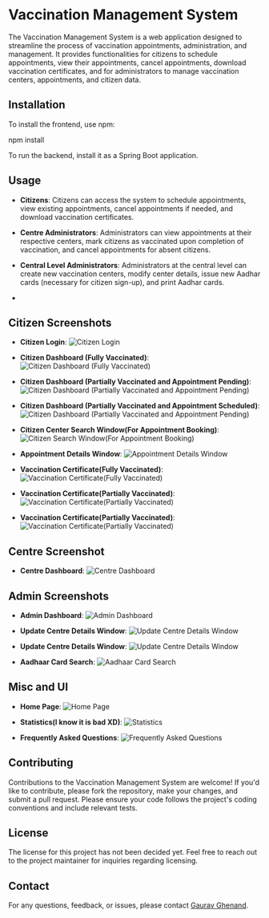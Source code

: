 # Vaccination Management System

The Vaccination Management System is a web application designed to streamline the process of vaccination appointments, administration, and management. It provides functionalities for citizens to schedule appointments, view their appointments, cancel appointments, download vaccination certificates, and for administrators to manage vaccination centers, appointments, and citizen data.

## Installation

To install the frontend, use npm:

npm install

To run the backend, install it as a Spring Boot application.

## Usage

- **Citizens**: Citizens can access the system to schedule appointments, view existing appointments, cancel appointments if needed, and download vaccination certificates.
  
- **Centre Administrators**: Administrators can view appointments at their respective centers, mark citizens as vaccinated upon completion of vaccination, and cancel appointments for absent citizens.
  
- **Central Level Administrators**: Administrators at the central level can create new vaccination centers, modify center details, issue new Aadhar cards (necessary for citizen sign-up), and print Aadhar cards.
- 
## Citizen Screenshots

- **Citizen Login**:
![Citizen Login](https://github.com/D3-80812-Gaurav/Vaccine-Management-System/blob/main/Screenshots/CitizenSignIn.png)

- **Citizen Dashboard (Fully Vaccinated)**:
![Citizen Dashboard (Fully Vaccinated)](https://github.com/D3-80812-Gaurav/Vaccine-Management-System/blob/main/Screenshots/CitizenDashboard1.png)

- **Citizen Dashboard (Partially Vaccinated and Appointment Pending)**:
![Citizen Dashboard (Partially Vaccinated and Appointment Pending)](https://github.com/D3-80812-Gaurav/Vaccine-Management-System/blob/main/Screenshots/CitizenDashboard2.png)

- **Citizen Dashboard (Partially Vaccinated and Appointment Scheduled)**:
![Citizen Dashboard (Partially Vaccinated and Appointment Pending)](https://github.com/D3-80812-Gaurav/Vaccine-Management-System/blob/main/Screenshots/CitizenDashboard3.png)

- **Citizen Center Search Window(For Appointment Booking)**:
![Citizen Search Window(For Appointment Booking)](https://github.com/D3-80812-Gaurav/Vaccine-Management-System/blob/main/Screenshots/CenterSearchForBooking.png)

- **Appointment Details Window**:
![Appointment Details Window](https://github.com/D3-80812-Gaurav/Vaccine-Management-System/blob/main/Screenshots/AppointmentDetails.png)

- **Vaccination Certificate(Fully Vaccinated)**:
![Vaccination Certificate(Fully Vaccinated)](https://github.com/D3-80812-Gaurav/Vaccine-Management-System/blob/main/Screenshots/VaccinationCertificate.png)

- **Vaccination Certificate(Partially Vaccinated)**:
![Vaccination Certificate(Partially Vaccinated)](https://github.com/D3-80812-Gaurav/Vaccine-Management-System/blob/main/Screenshots/PartiallyVaccinatedCertificate.png)

- **Vaccination Certificate(Partially Vaccinated)**:
![Vaccination Certificate(Partially Vaccinated)](https://github.com/D3-80812-Gaurav/Vaccine-Management-System/blob/main/Screenshots/PartiallyVaccinatedCertificate.png)

## Centre Screenshot
- **Centre Dashboard**:
![Centre Dashboard](https://github.com/D3-80812-Gaurav/Vaccine-Management-System/blob/main/Screenshots/CenterDashboard.png)

## Admin Screenshots
- **Admin Dashboard**:
![Admin Dashboard](https://github.com/D3-80812-Gaurav/Vaccine-Management-System/blob/main/Screenshots/AdminDashboard.png)

- **Update Centre Details Window**:
![Update Centre Details Window](https://github.com/D3-80812-Gaurav/Vaccine-Management-System/blob/main/Screenshots/UpdateCenterDetails.png)

- **Update Centre Details Window**:
![Update Centre Details Window](https://github.com/D3-80812-Gaurav/Vaccine-Management-System/blob/main/Screenshots/UpdateCenterDetails.png)

- **Aadhaar Card Search**:
![Aadhaar Card Search](https://github.com/D3-80812-Gaurav/Vaccine-Management-System/blob/main/Screenshots/AadharCardSearch.png)

## Misc and UI

- **Home Page**:
![Home Page](https://github.com/D3-80812-Gaurav/Vaccine-Management-System/blob/main/Screenshots/Home.png)

- **Statistics(I know it is bad XD)**:
![Statistics](https://github.com/D3-80812-Gaurav/Vaccine-Management-System/blob/main/Screenshots/Statistics.png)

- **Frequently Asked Questions**:
![Frequently Asked Questions](https://github.com/D3-80812-Gaurav/Vaccine-Management-System/blob/main/Screenshots/FAQs.png)

## Contributing

Contributions to the Vaccination Management System are welcome! If you'd like to contribute, please fork the repository, make your changes, and submit a pull request. Please ensure your code follows the project's coding conventions and include relevant tests.

## License

The license for this project has not been decided yet. Feel free to reach out to the project maintainer for inquiries regarding licensing.

## Contact

For any questions, feedback, or issues, please contact [Gaurav Ghenand](mailto:gaurav.ghenand@gmail.com).
